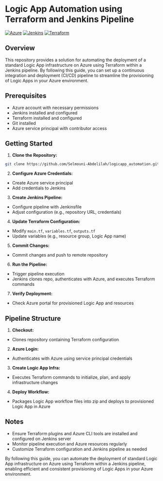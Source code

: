 # Logic App Automation using Terraform and Jenkins Pipeline
[![Azure](https://img.shields.io/badge/Azure-Ready-blue)](https://azure.com)
[![Jenkins](https://img.shields.io/badge/Jenkins-Ready-orange)](https://jenkins.io)
[![Terraform](https://img.shields.io/badge/Terraform-Ready-brightgreen)](https://terraform.io)

## Overview
This repository provides a solution for automating the deployment of a standard Logic App infrastructure on Azure using Terraform within a Jenkins pipeline. By following this guide, you can set up a continuous integration and deployment (CI/CD) pipeline to streamline the provisioning of Logic Apps in your Azure environment.

## Prerequisites
- Azure account with necessary permissions
- Jenkins installed and configured
- Terraform installed and configured
- Git installed
- Azure service principal with contributor access

## Getting Started
1. **Clone the Repository:**
```bash
git clone https://github.com/Selmouni-Abdelilah/logicapp_automation.git
   ```

2. **Configure Azure Credentials:**
- Create Azure service principal
- Add credentials to Jenkins

3. **Create Jenkins Pipeline:**
- Configure pipeline with Jenkinsfile
- Adjust configuration (e.g., repository URL, credentials)

4. **Update Terraform Configuration:**
- Modify `main.tf`, `variables.tf`, `outputs.tf`
- Update variables (e.g., resource group, Logic App name)

5. **Commit Changes:**
- Commit changes and push to remote repository

6. **Run the Pipeline:**
- Trigger pipeline execution
- Jenkins clones repo, authenticates with Azure, and executes Terraform commands

7. **Verify Deployment:**
- Check Azure portal for provisioned Logic App and resources

## Pipeline Structure
1. **Checkout:**
- Clones repository containing Terraform configuration

2. **Azure Login:**
- Authenticates with Azure using service principal credentials

3. **Create Logic App Infra:**
- Executes Terraform commands to initialize, plan, and apply infrastructure changes

4. **Deploy Workflow:**
- Packages Logic App workflow files into zip and deploys to provisioned Logic App in Azure

## Notes
- Ensure Terraform plugins and Azure CLI tools are installed and configured on Jenkins server
- Monitor pipeline execution and Azure resources regularly
- Customize Terraform configuration and Jenkins pipeline as needed

By following this guide, you can automate the deployment of standard Logic App infrastructure on Azure using Terraform within a Jenkins pipeline, enabling efficient and consistent provisioning of Logic Apps in your Azure environment.
